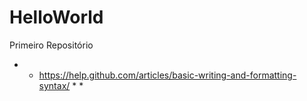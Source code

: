 # HelloWorld
Primeiro Repositório

* * https://help.github.com/articles/basic-writing-and-formatting-syntax/ * *
